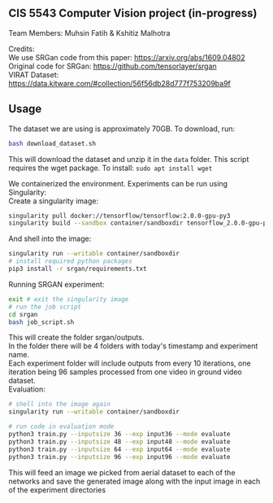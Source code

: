 ## CIS 5543 Computer Vision project (in-progress)  

Team Members: Muhsin Fatih & Kshitiz Malhotra

Credits:  
We use SRGan code from this paper: https://arxiv.org/abs/1609.04802  
Original code for SRGan: https://github.com/tensorlayer/srgan  
VIRAT Dataset: https://data.kitware.com/#collection/56f56db28d777f753209ba9f  


## Usage  

The dataset we are using is approximately 70GB. To download, run:
```bash
bash download_dataset.sh
```
This will download the dataset and unzip it in the `data` folder. This script requires the wget package. To install: `sudo apt install wget`  

We containerized the environment. Experiments can be run using Singularity:  
Create a singularity image:
```bash
singularity pull docker://tensorflow/tensorflow:2.0.0-gpu-py3
singularity build --sandbox container/sandboxdir tensorflow_2.0.0-gpu-py3.sif
```
And shell into the image:
```bash
singularity run --writable container/sandboxdir
# install required python packages
pip3 install -r srgan/requirements.txt
```
Running SRGAN experiment:
```bash
exit # exit the singularity image
# run the job script
cd srgan
bash job_script.sh
```
This will create the folder srgan/outputs.  
In the folder there will be 4 folders with today's timestamp and experiment name.  
Each experiment folder will include outputs from every 10 iterations, one iteration being 96 samples processed from one video in ground video dataset.  
Evaluation:
```bash
# shell into the image again
singularity run --writable container/sandboxdir

# run code in evaluation mode
python3 train.py --inputsize 36 --exp input36 --mode evaluate
python3 train.py --inputsize 48 --exp input48 --mode evaluate
python3 train.py --inputsize 64 --exp input64 --mode evaluate
python3 train.py --inputsize 96 --exp input96 --mode evaluate
```
This will feed an image we picked from aerial dataset to each of the networks and save the generated image along with the input image in each of the experiment directories
